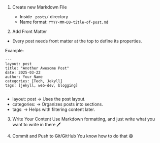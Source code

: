 1. Create new Markdown File
    - Inside `_posts/` directory
    - Name format: `YYYY-MM-DD-title-of-post.md`

2. Add Front Matter
- Every post needs front matter at the top to define its properties. 

Example:
```
---
layout: post
title: "Another Awesome Post"
date: 2025-03-22
author: Your Name
categories: [Tech, Jekyll]
tags: [jekyll, web-dev, blogging]
---
```
- layout: post → Uses the post layout.
- categories: → Organizes posts into sections.
- tags: → Helps with filtering content later.

3. Write Your Content
Use Markdown formatting, and just write what you want to write in there 🖊️

4. Commit and Push to Git/GitHub
You know how to do that 😄